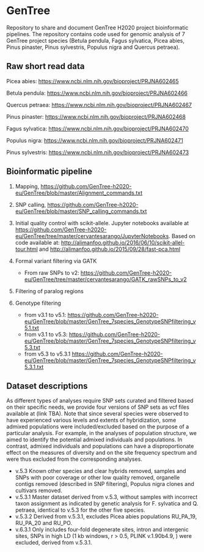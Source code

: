 # GenTree
Repository to share and document GenTree H2020 project bioinformatic pipelines. The repository contains code used for genomic analysis of 7 GenTree project species (Betula pendula, Fagus sylvatica, Picea abies, Pinus pinaster, Pinus sylvestris, Populus nigra and Quercus petraea).

## Raw short read data

Picea abies: https://www.ncbi.nlm.nih.gov/bioproject/PRJNA602465

Betula pendula: https://www.ncbi.nlm.nih.gov/bioproject/PRJNA602466

Quercus petraea: https://www.ncbi.nlm.nih.gov/bioproject/PRJNA602467

Pinus pinaster: https://www.ncbi.nlm.nih.gov/bioproject/PRJNA602468

Fagus sylvatica: https://www.ncbi.nlm.nih.gov/bioproject/PRJNA602470

Populus nigra: https://www.ncbi.nlm.nih.gov/bioproject/PRJNA602471

Pinus sylvestris: https://www.ncbi.nlm.nih.gov/bioproject/PRJNA602473

## Bioinformatic pipeline
1.	Mapping, https://github.com/GenTree-h2020-eu/GenTree/blob/master/Alignment_commands.txt
2.	SNP calling, https://github.com/GenTree-h2020-eu/GenTree/blob/master/SNP_calling_commands.txt
3.	Initial quality control with scikit-allele. Jupyter notebooks available at https://github.com/GenTree-h2020-eu/GenTree/tree/master/cervantesarango/JupyterNotebooks. Based on code available at: http://alimanfoo.github.io/2016/06/10/scikit-allel-tour.html and http://alimanfoo.github.io/2015/09/28/fast-pca.html
4.	Formal variant filtering via GATK
    - From raw SNPs to v2: https://github.com/GenTree-h2020-eu/GenTree/tree/master/cervantesarango/GATK_rawSNPs_to_v2

5.	Filtering of paralog regions
6. Genotype filtering
   -  from v3.1 to v5.1: https://github.com/GenTree-h2020-eu/GenTree/blob/master/GenTree_7species_GenotypeSNPfiltering_v5.1.txt
   -  from v3.1 to v5.3: https://github.com/GenTree-h2020-eu/GenTree/blob/master/GenTree_7species_GenotypeSNPfiltering_v5.3.txt
   -  from v5.3 to v5.3.1 https://github.com/GenTree-h2020-eu/GenTree/blob/master/GenTree_7species_GenotypeSNPfiltering_v5.3.1.txt

## Dataset descriptions
As different types of analyses require SNP sets curated and filtered based on their specific needs, we provide four versions of SNP sets as vcf files available at (link TBA). Note that since several species were observed to have experienced various levels and extents of hybridization, some admixed populations were included/excluded based on the purpose of a particular analysis. For example, in the analyses of population structure, we aimed to identify the potential admixed individuals and populations. In contrast, admixed individuals and populations can have a disproportionate effect on the measures of diversity and on the site frequency spectrum and were thus excluded from the corresponding analyses. 

- v.5.3 Known other species and clear hybrids removed, samples and SNPs with poor coverage or other low quality removed, organelle contigs removed (described in SNP filtering), Populus nigra clones and cultivars removed.
- v.5.3.1 Master dataset derived from v.5.3, without samples with incorrect taxon assignment as indicated by genetic analysis for F. sylvatica and Q. petraea, identical to v.5.3 for the other five species.
- v.5.3.2 Derived from v.5.3.1, excludes Picea abies populations RU_PA_19, RU_PA_20 and RU_PO.
- v.6.3.1 Only includes four-fold degenerate sites, intron and intergenic sites, SNPs in high LD (1 kb windows, r > 0.5, PLINK v.1.90b4.9, ) were excluded, derived from v.5.3.1.
